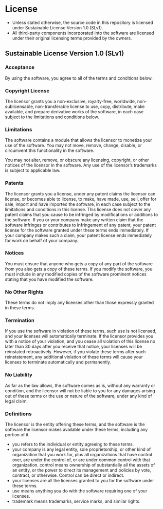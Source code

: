 # License

- Unless stated otherwise, the source code in this repository is licensed under Sustainable License Version 1.0 (SLv1).
- All third-party components incorporated into the software are licensed under their original licensing terms provided by the owners.

## Sustainable License Version 1.0 (SLv1)

### Acceptance

By using the software, you agree to all of the terms and conditions below.

### Copyright License

The licensor grants you a non-exclusive, royalty-free, worldwide,
non-sublicensable, non-transferable license to use, copy, distribute, make
available, and prepare derivative works of the software, in each case subject to
the limitations and conditions below.

### Limitations

The software contains a module that allows the licensor to monetize your use of
the software. You may not move, remove, change, disable, or circumvent this
functionality in the software.

You may not alter, remove, or obscure any licensing, copyright, or other notices
of the licensor in the software. Any use of the licensor’s trademarks is subject
to applicable law.

### Patents

The licensor grants you a license, under any patent claims the licensor can
license, or becomes able to license, to make, have made, use, sell, offer for
sale, import and have imported the software, in each case subject to the
limitations and conditions in this license. This license does not cover any
patent claims that you cause to be infringed by modifications or additions to
the software. If you or your company make any written claim that the software
infringes or contributes to infringement of any patent, your patent license for
the software granted under these terms ends immediately. If your company makes
such a claim, your patent license ends immediately for work on behalf of your
company.

### Notices

You must ensure that anyone who gets a copy of any part of the software from you
also gets a copy of these terms.
If you modify the software, you must include in any modified copies of the
software prominent notices stating that you have modified the software.

### No Other Rights

These terms do not imply any licenses other than those expressly granted in these terms.

### Termination

If you use the software in violation of these terms, such use is not licensed,
and your licenses will automatically terminate. If the licensor provides you
with a notice of your violation, and you cease all violation of this license no
later than 30 days after you receive that notice, your licenses will be
reinstated retroactively. However, if you violate these terms after such
reinstatement, any additional violation of these terms will cause your licenses
to terminate automatically and permanently.

### No Liability

As far as the law allows, the software comes as is, without any warranty or
condition, and the licensor will not be liable to you for any damages arising
out of these terms or the use or nature of the software, under any kind of legal
claim.

### Definitions

The licensor is the entity offering these terms, and the software is the
software the licensor makes available under these terms, including any portion
of it.

- you refers to the individual or entity agreeing to these terms.
- your company is any legal entity, sole proprietorship, or other kind of
organization that you work for, plus all organizations that have control over,
are under the control of, or are under common control with that organization.
control means ownership of substantially all the assets of an entity, or the
power to direct its management and policies by vote, contract, or otherwise.
Control can be direct or indirect.
- your licenses are all the licenses granted to you for the software under these
terms.
- use means anything you do with the software requiring one of your licenses.
- trademark means trademarks, service marks, and similar rights.

